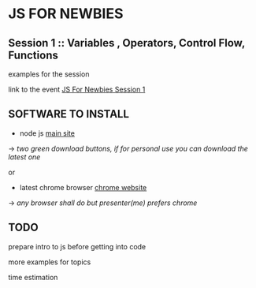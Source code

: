 # JS FOR NEWBIES

## Session 1 :: Variables , Operators, Control Flow, Functions

examples for the session

link to the event [JS For Newbies Session 1](https://www.meetup.com/JavaScript-Meetup-Bangalore/events/246187240/)


## SOFTWARE TO INSTALL

- node js [main site](https://nodejs.org/en/) 

-> *two green download buttons, if for personal use you can download the latest one*

or 

- latest chrome browser [chrome website](https://www.google.com/chrome/browser/desktop/index.html)

-> *any browser shall do but presenter(me) prefers chrome*



## TODO
prepare intro to js before getting into code

more examples for topics 

time estimation
